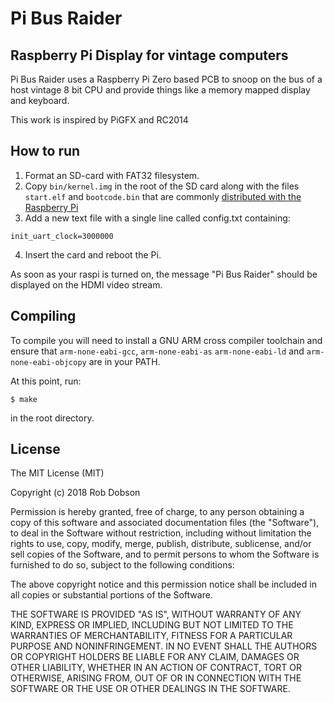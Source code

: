 # Pi Bus Raider 
## Raspberry Pi Display for vintage computers

Pi Bus Raider uses a Raspberry Pi Zero based PCB to snoop on the bus of a 
host vintage 8 bit CPU and provide things like a memory mapped display and
keyboard.

This work is inspired by PiGFX and RC2014

## How to run

1. Format an SD-card with FAT32 filesystem.
2. Copy ```bin/kernel.img``` in the root of the SD card along with the files
   ```start.elf``` and ```bootcode.bin``` that are commonly [distributed with
the Raspberry Pi](https://github.com/raspberrypi/firmware/tree/master/boot)
3. Add a new text file with a single line called config.txt containing:
```
init_uart_clock=3000000
```
4. Insert the card and reboot the Pi.

As soon as your raspi is turned on, the message "Pi Bus Raider" should be
displayed on the HDMI video stream.

## Compiling

To compile you will need to install a GNU ARM cross compiler toolchain and
ensure that  ```arm-none-eabi-gcc```, ```arm-none-eabi-as```
```arm-none-eabi-ld``` and ```arm-none-eabi-objcopy``` are in your PATH.

At this point, run:

```
$ make
```

in the root directory.
 

## License

The MIT License (MIT)

Copyright (c) 2018 Rob Dobson

Permission is hereby granted, free of charge, to any person obtaining a copy
of this software and associated documentation files (the "Software"), to deal
in the Software without restriction, including without limitation the rights
to use, copy, modify, merge, publish, distribute, sublicense, and/or sell
copies of the Software, and to permit persons to whom the Software is
furnished to do so, subject to the following conditions:

The above copyright notice and this permission notice shall be included in
all copies or substantial portions of the Software.

THE SOFTWARE IS PROVIDED "AS IS", WITHOUT WARRANTY OF ANY KIND, EXPRESS OR
IMPLIED, INCLUDING BUT NOT LIMITED TO THE WARRANTIES OF MERCHANTABILITY,
FITNESS FOR A PARTICULAR PURPOSE AND NONINFRINGEMENT. IN NO EVENT SHALL THE
AUTHORS OR COPYRIGHT HOLDERS BE LIABLE FOR ANY CLAIM, DAMAGES OR OTHER
LIABILITY, WHETHER IN AN ACTION OF CONTRACT, TORT OR OTHERWISE, ARISING FROM,
OUT OF OR IN CONNECTION WITH THE SOFTWARE OR THE USE OR OTHER DEALINGS IN
THE SOFTWARE.
